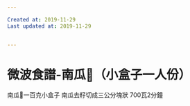 ```yaml
---

Created at: 2019-11-29
Last updated at: 2019-11-29


---
```


# 微波食譜-南瓜🎃（小盒子一人份）


南瓜🎃一百克小盒子
南瓜去籽切成三公分塊狀
700瓦2分鐘

